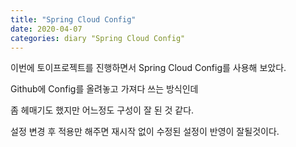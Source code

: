 ```yaml
---
title: "Spring Cloud Config"
date: 2020-04-07
categories: diary "Spring Cloud Config"
---
```

이번에 토이프로젝트를 진행하면서 Spring Cloud Config를 사용해 보았다.

Github에 Config를 올려놓고 가져다 쓰는 방식인데

좀 헤매기도 했지만 어느정도 구성이 잘 된 것 같다.

설정 변경 후 적용만 해주면 재시작 없이 수정된 설정이 반영이 잘될것이다.
